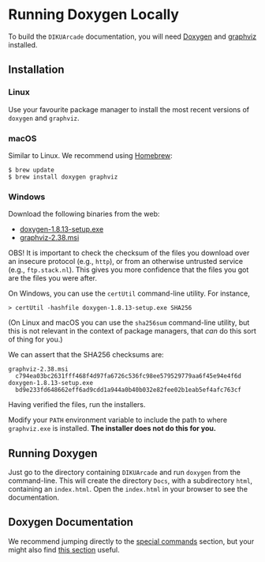 # Running Doxygen Locally

To build the `DIKUArcade` documentation, you will need
[Doxygen](http://www.stack.nl/~dimitri/doxygen/) and
[graphviz](http://www.graphviz.org/) installed.

## Installation

### Linux

Use your favourite package manager to install the most recent versions of
`doxygen` and `graphviz`.

### macOS

Similar to Linux. We recommend using [Homebrew](https://brew.sh/):

```
$ brew update
$ brew install doxygen graphviz
```

### Windows

Download the following binaries from the web:

* [doxygen-1.8.13-setup.exe](http://ftp.stack.nl/pub/users/dimitri/doxygen-1.8.13-setup.exe)
* [graphviz-2.38.msi](http://www.graphviz.org/pub/graphviz/stable/windows/graphviz-2.38.msi)

OBS! It is important to check the checksum of the files you download over an
insecure protocol (e.g., `http`), or from an otherwise untrusted service (e.g.,
`ftp.stack.nl`). This gives you more confidence that the files you got are the
files you were after.

On Windows, you can use the `certUtil` command-line utility. For instance,

```
> certUtil -hashfile doxygen-1.8.13-setup.exe SHA256
```

(On Linux and macOS you can use the `sha256sum` command-line utility, but this
is not relevant in the context of package managers, that _can_ do this sort of
thing for you.)

We can assert that the SHA256 checksums are:

```
graphviz-2.38.msi
  c794ea03bc2631fff468f4d97fa6726c536fc98ee579529779aa6f45e94e4f6d
doxygen-1.8.13-setup.exe
  bd9e233fd648662eff6ad9cdd1a944a0b40b032e82fee02b1eab5ef4afc763cf
```

Having verified the files, run the installers.

Modify your `PATH` environment variable to include the path to where
`graphviz.exe` is installed. **The installer does not do this for you.**

## Running Doxygen

Just go to the directory containing `DIKUArcade` and run `doxygen` from the
command-line. This will create the directory `Docs`, with a subdirectory
`html`, containing an `index.html`. Open the `index.html` in your browser to
see the documentation.

## Doxygen Documentation

We recommend jumping directly to the [special
commands](https://www.stack.nl/~dimitri/doxygen/manual/commands.html) section,
but your might also find [this
section](http://www.stack.nl/~dimitri/doxygen/manual/docblocks.html) useful.
